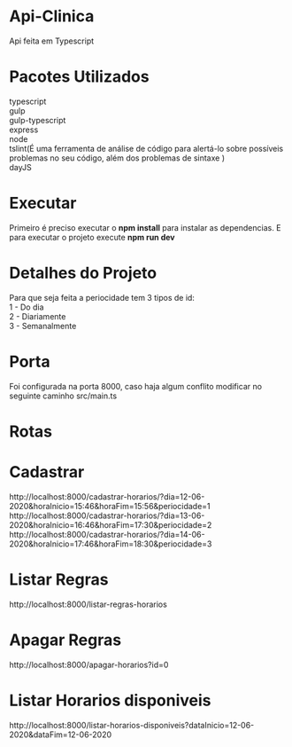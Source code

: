# Api-Clinica
Api feita em Typescript

# Pacotes Utilizados
typescript</br>
gulp</br>
gulp-typescript</br>
express</br>
node</br>
tslint(É uma ferramenta de análise de código para alertá-lo sobre possíveis problemas no seu código, além dos problemas de sintaxe )</br>
dayJS</br>

# Executar 
Primeiro é preciso executar o <strong>npm install</strong> para instalar as dependencias. E para executar o projeto execute 
<strong>npm run dev</strong>

# Detalhes do Projeto
Para que seja feita a periocidade tem 3 tipos de id:</br>
1 - Do dia</br>
2 - Diariamente</br>
3 - Semanalmente</br>

# Porta
Foi configurada na porta 8000, caso haja algum conflito modificar no seguinte caminho src/main.ts

# Rotas
# Cadastrar
http://localhost:8000/cadastrar-horarios/?dia=12-06-2020&horaInicio=15:46&horaFim=15:56&periocidade=1
http://localhost:8000/cadastrar-horarios/?dia=13-06-2020&horaInicio=16:46&horaFim=17:30&periocidade=2
http://localhost:8000/cadastrar-horarios/?dia=14-06-2020&horaInicio=17:46&horaFim=18:30&periocidade=3
# Listar Regras
http://localhost:8000/listar-regras-horarios
# Apagar Regras
http://localhost:8000/apagar-horarios?id=0
# Listar Horarios disponiveis
http://localhost:8000/listar-horarios-disponiveis?dataInicio=12-06-2020&dataFim=12-06-2020
